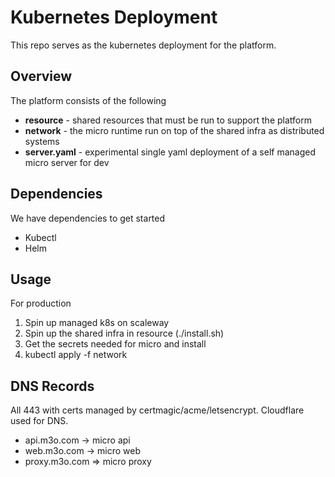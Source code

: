 # Kubernetes Deployment

This repo serves as the kubernetes deployment for the platform.

## Overview

The platform consists of the following

- **resource** - shared resources that must be run to support the platform
- **network** - the micro runtime run on top of the shared infra as distributed systems
- **server.yaml** - experimental single yaml deployment of a self managed micro server for dev

## Dependencies

We have dependencies to get started

- Kubectl
- Helm

## Usage

For production

1. Spin up managed k8s on scaleway
2. Spin up the shared infra in resource (./install.sh)
3. Get the secrets needed for micro and install
4. kubectl apply -f network

## DNS Records

All 443 with certs managed by certmagic/acme/letsencrypt. Cloudflare used for DNS.

- api.m3o.com -> micro api
- web.m3o.com -> micro web
- proxy.m3o.com => micro proxy

